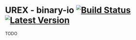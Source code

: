 # UREX - binary-io [![Build Status]][actions] [![Latest Version]][crates.io]

[Build Status]: https://img.shields.io/github/actions/workflow/status/UnityRustEXtractor/urex-binary-io/ci.yml?branch=master
[actions]: https://github.com/UnityRustEXtractor/urex-binary-io/actions?query=branch%3Amaster
[Latest Version]: https://img.shields.io/crates/v/urex-binary-io.svg
[crates.io]: https://crates.io/crates/urex-binary-io

TODO
